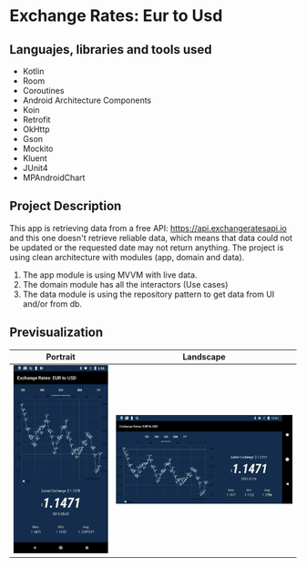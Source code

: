 # Exchange Rates: Eur to Usd

## Languajes, libraries and tools used
- Kotlin
- Room
- Coroutines
- Android Architecture Components
- Koin
- Retrofit
- OkHttp
- Gson
- Mockito
- Kluent
- JUnit4
- MPAndroidChart

## Project Description
This app is retrieving data from a free API: https://api.exchangeratesapi.io and this one doesn't retrieve reliable data, which means that data could not be updated or the requested date may not return anything.
The project is using clean architecture with modules (app, domain and data).
1. The app module is using MVVM with live data.
2. The domain module has all the interactors (Use cases)
3. The data module is using the repository pattern to get data from UI and/or from db.

## Previsualization

|Portrait|Landscape|
|---|---|
|![3 months](arts/3m.png)|![3 months_landscape](arts/3m-land.png)|


